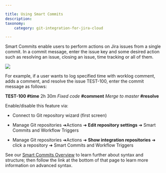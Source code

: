 ```yaml
---

title: Using Smart Commits
description:
taxonomy:
    category: git-integration-for-jira-cloud

---
```

Smart Commits enable users to perform actions on Jira issues from a single commit. In a commit message, enter the issue key and some desired action such as resolving an issue, closing an issue, time tracking or all of them.

![](https://bigbrassband.atlassian.net/wiki/download/thumbnails/923664519/smart-commit-example.png?version=1&modificationDate=1606548093273&cacheVersion=1&api=v2&width=510&height=157)

For example, if a user wants to log specified time with worklog comment, adds a comment, and resolve the issue TEST-100, enter the commit message as follows:

**TEST-100 #time** 2h 30m _Fixed code_ **#comment** _Merge to master_ **#resolve**

Enable/disable this feature via:

*   Connect to Git repository wizard (first screen)

*   Manage Git repositories ➜Actions ➜ **Edit repository settings** ➜ Smart Commits and Workflow Triggers

*   Manage Git repositories ➜Actions ➜ **Show integration repositories** ➜ click a repository ➜ Smart Commits and Workflow Triggers


See our [Smart Commits Overview](/git-integration-for-jira-cloud/smart-commits-overview-gij-cloud) to learn further about syntax and structure; then follow the link at the bottom of that page to learn more information on advanced syntax.